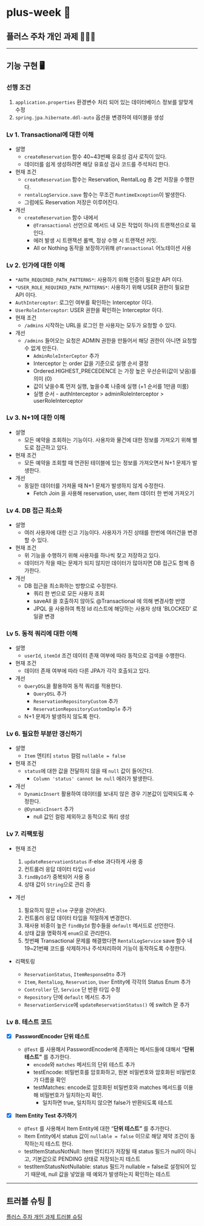# plus-week 📩
## 플러스 주차 개인 과제 🧑🏻‍💻
     
---------------
## 기능 구현 🖥
### 선행 조건

1. `application.properties` 환경변수 처리 되어 있는 데이터베이스 정보를 알맞게 수정
2. `spring.jpa.hibernate.ddl-auto` 옵션을 변경하여 테이블을 생성
   
     
### Lv 1. Transactional에 대한 이해

- 설명
    - `createReservation` 함수 40~43번째 유효성 검사 로직이 있다.
    - 데이터를 쉽게 생성하려면 해당 유효성 검사 코드를 주석처리 한다.
- 현재 조건
    - `createReservation` 함수는 Reservation, RentalLog 총 2번 저장을 수행한다.
    - `rentalLogService.save` 함수는 무조건 `RuntimeException`이 발생한다.
    - 그럼에도 Reservation 저장은 이루어진다.
- 개선
    - `createReservation` 함수 내에서 
        - `@Transactional` 선언으로 메서드 내 모든 작업이 하나의 트랜잭션으로 묶인다.
        - 에러 발생 시 트랜잭션 롤백, 정상 수행 시 트랜잭션 커밋.
        - All or Nothing 동작을 보장하기위해 `@Transactional` 어노테이션 사용


### Lv 2. 인가에 대한 이해

- `*AUTH_REQUIRED_PATH_PATTERNS*`: 사용하기 위해 인증이 필요한 API 이다.
- `*USER_ROLE_REQUIRED_PATH_PATTERNS*`: 사용하기 위해 USER 권한이 필요한 API 이다.
- `AuthInterceptor`: 로그인 여부를 확인하는 Interceptor 이다.
- `UserRoleInterceptor`: USER 권한을 확인하는 Interceptor 이다.
- 현재 조건
    - `/admins` 시작하는 URL을 로그인 한 사용자는 모두가 요청할 수 있다.
- 개선
    - `/admins` 들어오는 요청은 ADMIN 권한을 만들어서 해당 권한이 아니면 요청할 수 없게 만든다.
         - `AdminRoleInterCeptor` 추가
         - Interceptor 는 order 값을 기준으로 실행 순서 결정
         - Ordered.HIGHEST_PRECEDENCE 는 가장 높은 우선순위(값이 낮음)를 의미 (0)
         - 값이 낮을수록 먼저 실행, 높을수록 나중에 실행 (+1 순서를 1만큼 미룸)
         - 실행 순서 - authInterceptor > adminRoleInterceptor > userRoleInterceptor


### Lv 3. N+1에 대한 이해

- 설명
    - 모든 예약을 조회하는 기능이다. 사용자와 물건에 대한 정보를 가져오기 위해 별도로 접근하고 있다.
- 현재 조건
    - 모든 예약을 조회할 때 연관된 테이블에 있는 정보를 가져오면서 N+1 문제가 발생한다.
- 개선
    - 동일한 데이터를 가져올 때 N+1 문제가 발생하지 않게 수정한다.
         - Fetch Join 을 사용해 reservation, user, item 데이터 한 번에 가져오기


### Lv 4. DB 접근 최소화

- 설명
    - 여러 사용자에 대한 신고 기능이다. 사용자가 가진 상태를 한번에 여러건을 변경할 수 있다.
- 현재 조건
    - 위 기능을 수행하기 위해 사용자를 하나씩 찾고 저장하고 있다.
    - 데이터가 작을 때는 문제가 되지 않지만 데이터가 많아지면 DB 접근도 함께 증가한다.
- 개선
    - DB 접근을 최소화하는 방향으로 수정한다.
         - 쿼리 한 번으로 모든 사용자 조회
         - saveAll 을 호출하지 않아도 @Transactional 에 의해 변경사항 반영
         - JPQL 을 사용하여 특정 Id 리스트에 해당하는 사용자 상태 'BLOCKED' 로 일괄 변경

    
### Lv 5. 동적 쿼리에 대한 이해

- 설명
    - `userId`, `itemId` 조건 데이터 존재 여부에 따라 동적으로 검색을 수행한다.
- 현재 조건
    - 데이터 존재 여부에 따라 다른 JPA가 각각 호출되고 있다.
- 개선
    - `QueryDSL`을 활용하여 동적 쿼리를 적용한다.
         - `QueryDSL` 추가
         - `ReservationRepositoryCustom` 추가
         - `ReservationRepositoryCustomImple` 추가
    - N+1 문제가 발생하지 않도록 한다.
  

### Lv 6. 필요한 부분만 갱신하기

- 설명
    - `Item` 엔티티 `status` 컬럼  `nullable = false`
- 현재 조건
    - `status`에 대한 값을 전달하지 않을 때 `null` 값이 들어간다.
        - `Column 'status' cannot be null` 에러가 발생한다.
- 개선
    - `DynamicInsert` 활용하여 데이터를 보내지 않은 경우 기본값이 입력되도록 수정한다.
    - `@DynamicInsert` 추가
         - null 값인 컬럼 제외하고 동적으로 쿼리 생성


### Lv 7. 리팩토링

- 현재 조건
    1. `updateReservationStatus` if-else 과다하게 사용 중
    2. 컨트롤러 응답 데이터 타입 `void`
    3. `findById`가 중복되어 사용 중
    4. 상태 값이 `String`으로 관리 중
- 개선
    1. 필요하지 않은 `else` 구문을 걷어낸다.
    2. 컨트롤러 응답 데이터 타입을 적절하게 변경한다.
    3. 재사용 비중이 높은 `findById` 함수들을 `default` 메서드로 선언한다.
    4. 상태 값을 명확하게 `enum`으로 관리한다.
    5. 첫번째 Transactional 문제를 해결했다면 `RentalLogService` save 함수 내 19~21번째 코드를 삭제하거나 주석처리하여 기능이 동작하도록 수정한다.

- 리팩토링
  - `ReservationStatus`, `ItemResponseDto` 추가
  - `Item`, `RentalLog`, `Reservation`, `User` Entity에 각각의 Status Enum 추가
  - `Controller` 단, `Service` 단 반환 타입 수정
  - `Repository` 단에 `default` 메서드 추가
  - `ReservationService`에 `updateReservationStatus()` 에 switch 문 추가
    
 

### Lv 8. 테스트 코드 

- [X]  **PasswordEncoder 단위 테스트**
    - `@Test` 를 사용해서 PasswordEncoder에 존재하는 메서드들에 대해서 “**단위 테스트”** 를 추가한다.
         - `encode`와 `matches` 메서드의 단위 테스트 추가
         - testEncode: 비밀번호를 암호화하고, 원본 비밀번호와 암호화된 비밀번호가 다름을 확인
         - testMatches: encode로 암호화된 비밀번호와 matches 메서드를 이용해 비밀번호가 일치하는지 확인.
              - 일치하면 true, 일치하지 않으면 false가 반환되도록 테스트
           
- [X]  **Item Entity Test 추가하기**
    - `@Test` 를 사용해서 Item Entity에 대한 “**단위 테스트”** 를 추가한다.
    - Item Entity에서 status 값이 `nullable = false` 이므로 해당 제약 조건이 동작하는지 테스트 한다.
    - testItemStatusNotNull: Item 엔티티가 저장될 때 status 필드가 null이 아니고, 기본값으로 PENDING 상태로 저장되는지 테스트
    - testItemStatusNotNullable: status 필드가 nullable = false로 설정되어 있기 때문에, null 값을 넣었을 때 예외가 발생하는지 확인하는 테스트
     

------------
## 트러블 슈팅 🎯
[플러스 주차 개인 과제 트러블 슈팅](https://sooyeoneo.tistory.com/99)
